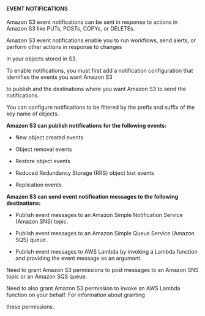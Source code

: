#### EVENT NOTIFICATIONS

Amazon S3 event notifications can be sent in response to actions in Amazon S3
like PUTs, POSTs, COPYs, or DELETEs.

Amazon S3 event notifications enable you to run workflows, send alerts, or
perform other actions in response to changes

in your objects stored in S3.

To enable notifications, you must first add a notification configuration that
identifies the events you want Amazon S3

to publish and the destinations where you want Amazon S3 to send the
notifications.

You can configure notifications to be filtered by the prefix and suffix of the
key name of objects.

**Amazon S3 can publish notifications for the following events:**

- New object created events

- Object removal events

- Restore object events

- Reduced Redundancy Storage (RRS) object lost events

- Replication events

**Amazon S3 can send event notification messages to the following
destinations:**

- Publish event messages to an Amazon Simple Notification Service (Amazon SNS)
  topic.

- Publish event messages to an Amazon Simple Queue Service (Amazon SQS) queue.

- Publish event messages to AWS Lambda by invoking a Lambda function and
  providing the event message as an argument.

Need to grant Amazon S3 permissions to post messages to an Amazon SNS topic or
an Amazon SQS queue.

Need to also grant Amazon S3 permission to invoke an AWS Lambda function on your
behalf. For information about granting

these permissions.


